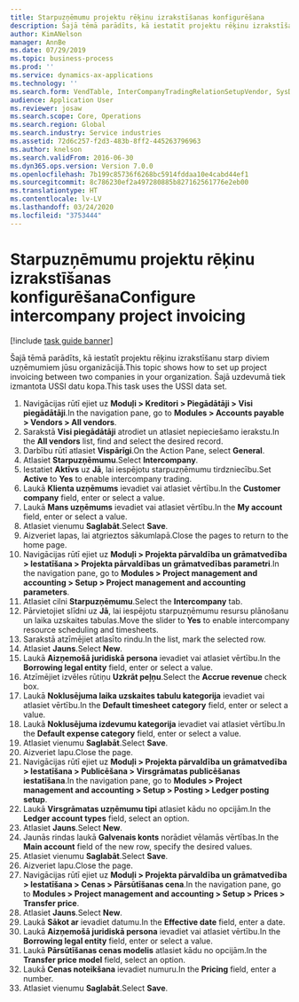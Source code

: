 ```yaml
---
title: Starpuzņēmumu projektu rēķinu izrakstīšanas konfigurēšana
description: Šajā tēmā parādīts, kā iestatīt projektu rēķinu izrakstīšanu starp diviem uzņēmumiem jūsu organizācijā.
author: KimANelson
manager: AnnBe
ms.date: 07/29/2019
ms.topic: business-process
ms.prod: ''
ms.service: dynamics-ax-applications
ms.technology: ''
ms.search.form: VendTable, InterCompanyTradingRelationSetupVendor, SysDataAreaSelectLookup, ProjParameters, ProjPosting, ProjTransferPrice
audience: Application User
ms.reviewer: josaw
ms.search.scope: Core, Operations
ms.search.region: Global
ms.search.industry: Service industries
ms.assetid: 72d6c257-f2d3-483b-8ff2-445263796963
ms.author: knelson
ms.search.validFrom: 2016-06-30
ms.dyn365.ops.version: Version 7.0.0
ms.openlocfilehash: 7b199c85736f6268bc5914fddaa10e4cabd44ef1
ms.sourcegitcommit: 8c786230ef2a497280885b827162561776e2eb00
ms.translationtype: HT
ms.contentlocale: lv-LV
ms.lasthandoff: 03/24/2020
ms.locfileid: "3753444"
---
```

# <a name="configure-intercompany-project-invoicing"></a><span data-ttu-id="db202-103">Starpuzņēmumu projektu rēķinu izrakstīšanas konfigurēšana</span><span class="sxs-lookup"><span data-stu-id="db202-103">Configure intercompany project invoicing</span></span>

[!include [task guide banner](../../includes/task-guide-banner.md)]

<span data-ttu-id="db202-104">Šajā tēmā parādīts, kā iestatīt projektu rēķinu izrakstīšanu starp diviem uzņēmumiem jūsu organizācijā.</span><span class="sxs-lookup"><span data-stu-id="db202-104">This topic shows how to set up project invoicing between two companies in your organization.</span></span> <span data-ttu-id="db202-105">Šajā uzdevumā tiek izmantota USSI datu kopa.</span><span class="sxs-lookup"><span data-stu-id="db202-105">This task uses the USSI data set.</span></span>

1. <span data-ttu-id="db202-106">Navigācijas rūtī ejiet uz **Moduļi > Kreditori > Piegādātāji > Visi piegādātāji**.</span><span class="sxs-lookup"><span data-stu-id="db202-106">In the navigation pane, go to **Modules > Accounts payable > Vendors > All vendors**.</span></span>
2. <span data-ttu-id="db202-107">Sarakstā **Visi piegādātāji** atrodiet un atlasiet nepieciešamo ierakstu.</span><span class="sxs-lookup"><span data-stu-id="db202-107">In the **All vendors** list, find and select the desired record.</span></span>
3. <span data-ttu-id="db202-108">Darbību rūtī atlasiet **Vispārīgi**.</span><span class="sxs-lookup"><span data-stu-id="db202-108">On the Action Pane, select **General**.</span></span>
4. <span data-ttu-id="db202-109">Atlasiet **Starpuzņēmumu**.</span><span class="sxs-lookup"><span data-stu-id="db202-109">Select **Intercompany**.</span></span>
5. <span data-ttu-id="db202-110">Iestatiet **Aktīvs** uz **Jā**, lai iespējotu starpuzņēmumu tirdzniecību.</span><span class="sxs-lookup"><span data-stu-id="db202-110">Set **Active** to **Yes** to enable intercompany trading.</span></span>
6. <span data-ttu-id="db202-111">Laukā **Klienta uzņēmums** ievadiet vai atlasiet vērtību.</span><span class="sxs-lookup"><span data-stu-id="db202-111">In the **Customer company** field, enter or select a value.</span></span>
7. <span data-ttu-id="db202-112">Laukā **Mans uzņēmums** ievadiet vai atlasiet vērtību.</span><span class="sxs-lookup"><span data-stu-id="db202-112">In the **My account** field, enter or select a value.</span></span>
8. <span data-ttu-id="db202-113">Atlasiet vienumu **Saglabāt**.</span><span class="sxs-lookup"><span data-stu-id="db202-113">Select **Save**.</span></span>
9. <span data-ttu-id="db202-114">Aizveriet lapas, lai atgrieztos sākumlapā.</span><span class="sxs-lookup"><span data-stu-id="db202-114">Close the pages to return to the home page.</span></span>
10. <span data-ttu-id="db202-115">Navigācijas rūtī ejiet uz **Moduļi > Projekta pārvaldība un grāmatvedība > Iestatīšana > Projekta pārvaldības un grāmatvedības parametri**.</span><span class="sxs-lookup"><span data-stu-id="db202-115">In the navigation pane, go to **Modules > Project management and accounting > Setup > Project management and accounting parameters**.</span></span>
11. <span data-ttu-id="db202-116">Atlasiet cilni **Starpuzņēmumu**.</span><span class="sxs-lookup"><span data-stu-id="db202-116">Select the **Intercompany** tab.</span></span>
12. <span data-ttu-id="db202-117">Pārvietojiet slīdni uz **Jā**, lai iespējotu starpuzņēmumu resursu plānošanu un laika uzskaites tabulas.</span><span class="sxs-lookup"><span data-stu-id="db202-117">Move the slider to **Yes** to enable intercompany resource scheduling and timesheets.</span></span>
13. <span data-ttu-id="db202-118">Sarakstā atzīmējiet atlasīto rindu.</span><span class="sxs-lookup"><span data-stu-id="db202-118">In the list, mark the selected row.</span></span>
14. <span data-ttu-id="db202-119">Atlasiet **Jauns**.</span><span class="sxs-lookup"><span data-stu-id="db202-119">Select **New**.</span></span>
15. <span data-ttu-id="db202-120">Laukā **Aizņemošā juridiskā persona** ievadiet vai atlasiet vērtību.</span><span class="sxs-lookup"><span data-stu-id="db202-120">In the **Borrowing legal entity** field, enter or select a value.</span></span>
16. <span data-ttu-id="db202-121">Atzīmējiet izvēles rūtiņu **Uzkrāt peļņu**.</span><span class="sxs-lookup"><span data-stu-id="db202-121">Select the **Accrue revenue** check box.</span></span>
17. <span data-ttu-id="db202-122">Laukā **Noklusējuma laika uzskaites tabulu kategorija** ievadiet vai atlasiet vērtību.</span><span class="sxs-lookup"><span data-stu-id="db202-122">In the **Default timesheet category** field, enter or select a value.</span></span>
18. <span data-ttu-id="db202-123">Laukā **Noklusējuma izdevumu kategorija** ievadiet vai atlasiet vērtību.</span><span class="sxs-lookup"><span data-stu-id="db202-123">In the **Default expense category** field, enter or select a value.</span></span>
19. <span data-ttu-id="db202-124">Atlasiet vienumu **Saglabāt**.</span><span class="sxs-lookup"><span data-stu-id="db202-124">Select **Save**.</span></span>
20. <span data-ttu-id="db202-125">Aizveriet lapu.</span><span class="sxs-lookup"><span data-stu-id="db202-125">Close the page.</span></span>
21. <span data-ttu-id="db202-126">Navigācijas rūtī ejiet uz **Moduļi > Projekta pārvaldība un grāmatvedība > Iestatīšana > Publicēšana > Virsgrāmatas publicēšanas iestatīšana**.</span><span class="sxs-lookup"><span data-stu-id="db202-126">In the navigation pane, go to **Modules > Project management and accounting > Setup > Posting > Ledger posting setup**.</span></span>
22. <span data-ttu-id="db202-127">Laukā **Virsgrāmatas uzņēmumu tipi** atlasiet kādu no opcijām.</span><span class="sxs-lookup"><span data-stu-id="db202-127">In the **Ledger account types** field, select an option.</span></span>
23. <span data-ttu-id="db202-128">Atlasiet **Jauns**.</span><span class="sxs-lookup"><span data-stu-id="db202-128">Select **New**.</span></span>
24. <span data-ttu-id="db202-129">Jaunās rindas laukā **Galvenais konts** norādiet vēlamās vērtības.</span><span class="sxs-lookup"><span data-stu-id="db202-129">In the **Main account** field of the new row, specify the desired values.</span></span>
25. <span data-ttu-id="db202-130">Atlasiet vienumu **Saglabāt**.</span><span class="sxs-lookup"><span data-stu-id="db202-130">Select **Save**.</span></span>
26. <span data-ttu-id="db202-131">Aizveriet lapu.</span><span class="sxs-lookup"><span data-stu-id="db202-131">Close the page.</span></span>
27. <span data-ttu-id="db202-132">Navigācijas rūtī ejiet uz **Moduļi > Projekta pārvaldība un grāmatvedība > Iestatīšana > Cenas > Pārsūtīšanas cena**.</span><span class="sxs-lookup"><span data-stu-id="db202-132">In the navigation pane, go to **Modules > Project management and accounting > Setup > Prices > Transfer price**.</span></span>
28. <span data-ttu-id="db202-133">Atlasiet **Jauns**.</span><span class="sxs-lookup"><span data-stu-id="db202-133">Select **New**.</span></span>
29. <span data-ttu-id="db202-134">Laukā **Sākot ar** ievadiet datumu.</span><span class="sxs-lookup"><span data-stu-id="db202-134">In the **Effective date** field, enter a date.</span></span>
30. <span data-ttu-id="db202-135">Laukā **Aizņemošā juridiskā persona** ievadiet vai atlasiet vērtību.</span><span class="sxs-lookup"><span data-stu-id="db202-135">In the **Borrowing legal entity** field, enter or select a value.</span></span>
31. <span data-ttu-id="db202-136">Laukā **Pārsūtīšanas cenas modelis** atlasiet kādu no opcijām.</span><span class="sxs-lookup"><span data-stu-id="db202-136">In the **Transfer price model** field, select an option.</span></span>
32. <span data-ttu-id="db202-137">Laukā **Cenas noteikšana** ievadiet numuru.</span><span class="sxs-lookup"><span data-stu-id="db202-137">In the **Pricing** field, enter a number.</span></span>
33. <span data-ttu-id="db202-138">Atlasiet vienumu **Saglabāt**.</span><span class="sxs-lookup"><span data-stu-id="db202-138">Select **Save**.</span></span>

